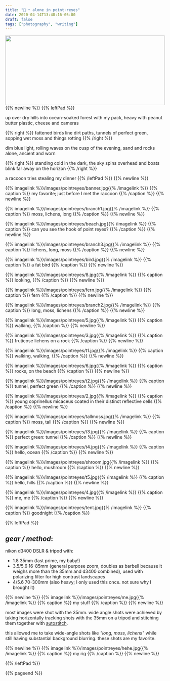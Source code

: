 ```yaml
---
title: "🌊 • alone in point·reyes"
date: 2020-04-14T13:48:16-05:00
draft: false
tags: ["photography", "writing"]
---
```


<a href="/images/pointreyes/8.jpg">
    <img
        src="/images/pointreyes/8.jpg"
        style="
            height:220px;
            width:100%;
            object-fit:cover;
            object-position: 20% 70%;
        " />
</a>
{{% newline %}}
{{% leftPad %}}

up over dry hills into ocean-soaked forest with my pack, heavy with peanut butter plastic, cheese and cameras

{{% right %}}
fattened birds line dirt paths,
tunnels of perfect green, sopping wet moss and things rotting
{{% /right %}}

dim blue light, rolling waves on the cusp of the evening, sand and rocks alone, ancient and worn

{{% right %}}
standing cold in the dark, the sky spins overhead and boats blink far away on the horizon
{{% /right %}}

a raccoon tries stealing my dinner
{{% /leftPad %}}
{{% newline %}}


{{% imagelink %}}/images/pointreyes/banner.jpg{{% /imagelink %}}
{{% caption %}} my favorite; just before I met the raccoon {{% /caption %}}
{{% newline %}}

{{% imagelink %}}/images/pointreyes/branch1.jpg{{% /imagelink %}}
{{% caption %}} moss, lichens, long {{% /caption %}}
{{% newline %}}

{{% imagelink %}}/images/pointreyes/beach.jpg{{% /imagelink %}}
{{% caption %}} can you see the hook of point reyes? {{% /caption %}}
{{% newline %}}

{{% imagelink %}}/images/pointreyes/branch3.jpg{{% /imagelink %}}
{{% caption %}} lichens, long, moss {{% /caption %}}
{{% newline %}}

{{% imagelink %}}/images/pointreyes/bird.jpg{{% /imagelink %}}
{{% caption %}} a fat bird {{% /caption %}}
{{% newline %}}


{{% imagelink %}}/images/pointreyes/8.jpg{{% /imagelink %}}
{{% caption %}} looking, {{% /caption %}}
{{% newline %}}

{{% imagelink %}}/images/pointreyes/fern.jpg{{% /imagelink %}}
{{% caption %}} fern {{% /caption %}}
{{% newline %}}

{{% imagelink %}}/images/pointreyes/branch2.jpg{{% /imagelink %}}
{{% caption %}} long, moss, lichens {{% /caption %}}
{{% newline %}}

{{% imagelink %}}/images/pointreyes/5.jpg{{% /imagelink %}}
{{% caption %}} walking, {{% /caption %}}
{{% newline %}}

{{% imagelink %}}/images/pointreyes/3.jpg{{% /imagelink %}}
{{% caption %}} fruticose lichens on a rock {{% /caption %}}
{{% newline %}}

{{% imagelink %}}/images/pointreyes/t1.jpg{{% /imagelink %}}
{{% caption %}} walking, walking, {{% /caption %}}
{{% newline %}}

{{% imagelink %}}/images/pointreyes/6.jpg{{% /imagelink %}}
{{% caption %}} rocks, on the beach {{% /caption %}}
{{% newline %}}

{{% imagelink %}}/images/pointreyes/t2.jpg{{% /imagelink %}}
{{% caption %}} tunnel, perfect green {{% /caption %}}
{{% newline %}}

{{% imagelink %}}/images/pointreyes/2.jpg{{% /imagelink %}}
{{% caption %}} young coprinellus micaceus coated in their distinct reflective cells {{% /caption %}}
{{% newline %}}

{{% imagelink %}}/images/pointreyes/tallmoss.jpg{{% /imagelink %}}
{{% caption %}} moss, tall {{% /caption %}}
{{% newline %}}

{{% imagelink %}}/images/pointreyes/t3.jpg{{% /imagelink %}}
{{% caption %}} perfect green: tunnel {{% /caption %}}
{{% newline %}}

{{% imagelink %}}/images/pointreyes/t4.jpg{{% /imagelink %}}
{{% caption %}} hello, ocean {{% /caption %}}
{{% newline %}}

{{% imagelink %}}/images/pointreyes/shroom.jpg{{% /imagelink %}}
{{% caption %}} hello, mushroom {{% /caption %}}
{{% newline %}}

{{% imagelink %}}/images/pointreyes/t5.jpg{{% /imagelink %}}
{{% caption %}} hello, hills {{% /caption %}}
{{% newline %}}

{{% imagelink %}}/images/pointreyes/4.jpg{{% /imagelink %}}
{{% caption %}} me, me {{% /caption %}}
{{% newline %}}

{{% imagelink %}}/images/pointreyes/tent.jpg{{% /imagelink %}}
{{% caption %}} goodnight {{% /caption %}}

{{% leftPad %}}
## *gear / method*:
nikon d3400 DSLR & tripod with:
  - 1.8 35mm (fast prime, my baby!)
  - 3.5/5.6 16-85mm (general purpose zoom, doubles as barbell because it weighs more than the 35mm and d3400 combined), used with polarizing filter for high contrast landscapes
  - 4/5.6 70-300mm (also heavy; I only used this once. not sure why I brought it)

{{% newline %}}
{{% imagelink %}}/images/pointreyes/me.jpg{{% /imagelink %}}
{{% caption %}} my stuff {{% /caption %}}
{{% newline %}}

most images were shot with the 35mm. wide angle shots were achieved by taking horizontally tracking shots with the 35mm on a tripod and stitching them together with <a href="http://matthewalunbrown.com/autostitch/autostitch.html">autostitch</a>.

this allowed me to take wide-angle shots like *"long, moss, lichens"* while still having substantial background blurring. these shots are my favorite.


{{% newline %}}
{{% imagelink %}}/images/pointreyes/hehe.jpg{{% /imagelink %}}
{{% caption %}} my rig {{% /caption %}}
{{% newline %}}


{{% /leftPad %}}

{{% pageend %}}
